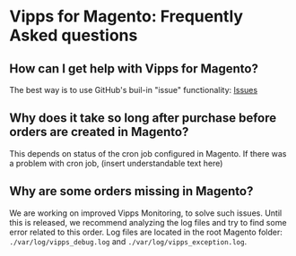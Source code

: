 # Vipps for Magento: Frequently Asked questions

## How can I get help with Vipps for Magento?

The best way is to use GitHub's buil-in "issue" functionality:
[Issues](https://github.com/vippsas/vipps-magento/issues)

## Why does it take so long after purchase before orders are created in Magento?

This depends on status of the cron job configured in Magento.
If there was a problem with cron job, (insert understandable text here)

## Why are some orders missing in Magento?

We are working on improved Vipps Monitoring, to solve such issues.
Until this is released, we recommend analyzing the log files and try to find some error related to this order.
Log files are located in the root Magento folder: `./var/log/vipps_debug.log` and `./var/log/vipps_exception.log`.
